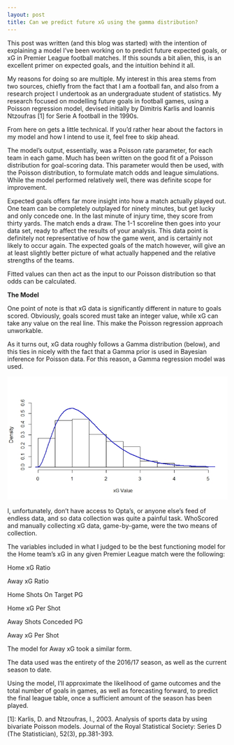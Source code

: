 ```yaml
---
layout: post
title: Can we predict future xG using the gamma distribution?
---
```


This post was written (and this blog was started) with the intention of explaining a model I’ve been working on to predict future expected goals, or xG in Premier League football matches. If this sounds a bit alien, this, is an excellent primer on expected goals, and the intuition behind it all.

My reasons for doing so are multiple. My interest in this area stems from two sources, chiefly from the fact that I am a football fan, and also from a research project I undertook as an undergraduate student of statistics. My research focused on modelling future goals in football games, using a Poisson regression model, devised initially by Dimitris Karlis and Ioannis Ntzoufras [1] for Serie A football in the 1990s.

From here on gets a little technical. If you’d rather hear about the factors in my model and how I intend to use it, feel free to skip ahead.

The model’s output, essentially, was a Poisson rate parameter, for each team in each game. Much has been written on the good fit of a Poisson distribution for goal-scoring data. This parameter would then be used, with the Poisson distribution, to formulate match odds and league simulations. While the model performed relatively well, there was definite scope for improvement.

Expected goals offers far more insight into how a match actually played out. One team can be completely outplayed for ninety minutes, but get lucky and only concede one. In the last minute of injury time, they score from thirty yards. The match ends a draw. The 1-1 scoreline then goes into your data set, ready to affect the results of your analysis. This data point is definitely not representative of how the game went, and is certainly not likely to occur again. The expected goals of the match however, will give an at least slightly better picture of what actually happened and the relative strengths of the teams.

Fitted values can then act as the input to our Poisson distribution so that odds can be calculated.

**The Model**

One point of note is that xG data is significantly different in nature to goals scored. Obviously, goals scored must take an integer value, while xG can take any value on the real line. This make the Poisson regression approach unworkable.

As it turns out, xG data roughly follows a Gamma distribution (below), and this ties in nicely with the fact that a Gamma prior is used in Bayesian inference for Poisson data. For this reason, a Gamma regression model was used.

![Img1](/images/gamma_xg.png "Gamma distribution")

I, unfortunately, don’t have access to Opta’s, or anyone else’s feed of endless data, and so data collection was quite a painful task. WhoScored and manually collecting xG data, game-by-game, were the two means of collection.

The variables included in what I judged to be the best functioning model for the Home team’s xG in any given Premier League match were the following:

Home xG Ratio

Away xG Ratio

Home Shots On Target PG

Home xG Per Shot

Away Shots Conceded PG

Away xG Per Shot

The model for Away xG took a similar form.

The data used was the entirety of the 2016/17 season, as well as the current season to date.

Using the model, I’ll approximate the likelihood of game outcomes and the total number of goals in games, as well as forecasting forward, to predict the final league table, once a sufficient amount of the season has been played.

[1]: Karlis, D. and Ntzoufras, I., 2003. Analysis of sports data by using bivariate Poisson models. Journal of the Royal Statistical Society: Series D (The Statistician), 52(3), pp.381-393.
